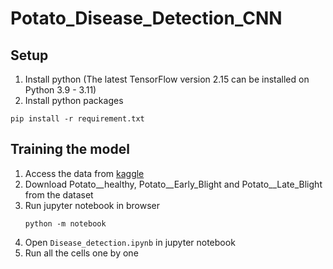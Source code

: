 # Potato_Disease_Detection_CNN

## Setup
1. Install python  (The latest TensorFlow version 2.15 can be installed on Python 3.9 - 3.11)
2. Install python packages

```
pip install -r requirement.txt
```
## Training the model
1. Access the data from [kaggle](https://www.kaggle.com/arjuntejaswi/plant-village)
2. Download Potato__healthy, Potato__Early_Blight and Potato__Late_Blight from the dataset
3. Run jupyter notebook in browser
   ```
   python -m notebook
   ```
4. Open `Disease_detection.ipynb` in jupyter notebook
5. Run all the cells one by one
